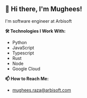 ## 👋  Hi there, I'm Mughees! 
I'm software engineer at Arbisoft

**🛠️ Technologies I Work With:**
* Python
* JavaScript
* Typescript
* Rust
* Node
* Google Cloud

**📫 How to Reach Me:**
* mughees.raza@arbisoft.com

<!---
mughees-raza/mughees-raza is a ✨ special ✨ repository because its `README.md` (this file) appears on your GitHub profile.
You can click the Preview link to take a look at your changes.
--->
